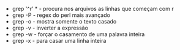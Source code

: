 

* grep '^r' * - procura nos arquivos as linhas que começam com r
* grep -P - regex do perl mais avançado
* grep -o - mostra somente o texto casado
* grep -v - inverter a expressão
* grep -w - forçar o casamento de uma palavra inteira
* grep -x - para casar uma linha inteira

